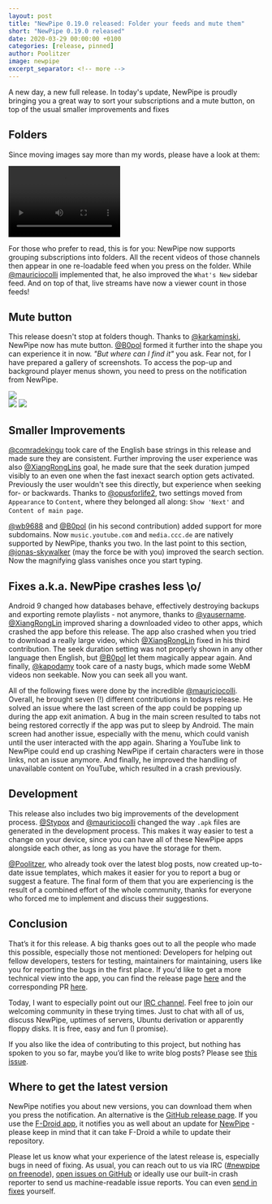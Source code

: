 ```yaml
---
layout: post
title: "NewPipe 0.19.0 released: Folder your feeds and mute them"
short: "NewPipe 0.19.0 released"
date: 2020-03-29 00:00:00 +0100
categories: [release, pinned]
author: Poolitzer
image: newpipe
excerpt_separator: <!-- more -->
---
```


A new day, a new full release. In today's update, NewPipe is proudly bringing you a great way to sort your subscriptions and a mute button, on top of the usual smaller improvements and fixes<!-- more -->


## Folders

Since moving images say more than my words, please have a look at them:

<video src="/img/folders.mp4" class="no-flow img-responsive" width="220" height="140" autoplay loop></video>

For those who prefer to read, this is for you: NewPipe now supports grouping subscriptions into folders. All the recent videos of those channels then appear in one re-loadable feed when you press on the folder. While [@mauriciocolli](https://github.com/mauriciocolli) implemented that, he also improved the `What's New` sidebar feed. And on top of that, live streams have now a viewer count in those feeds!


## Mute button

This release doesn't stop at folders though. Thanks to [@karkaminski](https://github.com/karkaminski), NewPipe now has mute button. [@B0pol](https://github.com/B0pol) formed it further into the shape you can experience it in now. _"But where can I find it"_ you ask. Fear not, for I have prepared a gallery of screenshots. To access the pop-up and background player menus shown, you need to press on the notification from NewPipe.

<img class="no-flow vertical" src="/img/screenshots/mute_main.jpg"/>
<div class="media-row media-items-2">
<img class="no-flow img-responsive" src="/img/screenshots/mute_pop.jpg"/>
<img class="no-flow img-responsive" src="/img/screenshots/mute_back.jpg"/>
</div>


## Smaller Improvements

[@comradekingu](https://github.com/comradekingu) took care of the English base strings in this release and made sure they are consistent. Further improving the user experience was also [@XiangRongLins](https://github.com/XiangRongLin) goal, he made sure that the seek duration jumped visibly to an even one when the fast inexact search option gets activated. Previously the user wouldn't see this directly, but experience when seeking for- or backwards. Thanks to [@opusforlife2](https://github.com/opusforlife2), two settings moved from `Appearance` to `Content`, where they belonged all along: `Show 'Next'` and `Content of main page`.

[@wb9688](https://github.com/wb9688) and [@B0pol](https://github.com/B0pol) (in his second contribution) added support for more subdomains. Now `music.youtube.com` and `media.ccc.de` are natively supported by NewPipe, thanks you two. In the last point to this section, [@jonas-skywalker](https://github.com/jonas-skywalker) (may the force be with you) improved the search section. Now the magnifying glass vanishes once you start typing.

## Fixes a.k.a. NewPipe crashes less \o/

Android 9 changed how databases behave, effectively destroying backups and exporting remote playlists - not anymore, thanks to [@yausername](https://github.com/yausername). [@XiangRongLin](https://github.com/XiangRongLin) improved sharing a downloaded video to other apps, which crashed the app before this release. The app also crashed when you tried to download a really large video, which [@XiangRongLin](https://github.com/XiangRongLin) fixed in his third contribution. The seek duration setting was not properly shown in any other language then English, but [@B0pol](https://github.com/B0pol) let them magically appear again. And finally, [@kapodamy](https://github.com/kapodamy) took care of a nasty bugs, which made some WebM videos non seekable. Now you can seek all you want.

All of the following fixes were done by the incredible [@mauriciocolli](https://github.com/mauriciocolli). Overall, he brought seven (!) different contributions in todays release. He solved an issue where the last screen of the app could be popping up during the app exit animation. A bug in the main screen resulted to tabs not being restored correctly if the app was put to sleep by Android. The main screen had another issue, especially with the menu, which could vanish until the user interacted with the app again. Sharing a YouTube link to NewPipe could end up crashing NewPipe if certain characters were in those links, not an issue anymore. And finally, he improved the handling of unavailable content on YouTube, which resulted in a crash previously.

## Development

This release also includes two big improvements of the development process. [@Stypox](https://github.com/Stypox) and [@mauriciocolli](https://github.com/mauriciocolli) changed the way `.apk` files are generated in the development process. This makes it way easier to test a change on your device, since you can have all of these NewPipe apps alongside each other, as long as you have the storage for them.

[@Poolitzer](https://github.com/poolitzer), who already took over the latest blog posts, now created up-to-date issue templates, which makes it easier for you to report a bug or suggest a feature. The final form of them that you are experiencing is the result of a combined effort of the whole community, thanks for everyone who forced me to implement and discuss their suggestions.


## Conclusion

That’s it for this release. A big thanks goes out to all the people who made this possible, especially those not mentioned: Developers for helping out fellow developers, testers for testing, maintainers for maintaining, users like you for reporting the bugs in the first place. If you'd like to get a more technical view into the app, you can find the release page [here](https://github.com/TeamNewPipe/NewPipe/releases/tag/v0.19.0) and the corresponding PR [here](https://github.com/TeamNewPipe/NewPipe/pull/3267).

Today, I want to especially point out our [IRC channel](https://webchat.freenode.net/?channels=newpipe). Feel free to join our welcoming community in these trying times. Just to chat with all of us, discuss NewPipe, uptimes of servers, Ubuntu derivation or apparently floppy disks. It is free, easy and fun (I promise).

If you also like the idea of contributing to this project, but nothing has spoken to you so far, maybe you’d like to write blog posts? Please see [this issue](https://github.com/TeamNewPipe/website/issues/125).


## Where to get the latest version

NewPipe notifies you about new versions, you can download them when you press the notification. An alternative is the [GitHub release page](https://github.com/TeamNewPipe/NewPipe/releases). If you use the [F-Droid app](https://f-droid.org/), it notifies you as well about an update for [NewPipe](https://f-droid.org/packages/org.schabi.newpipe/) - please keep in mind that it can take F-Droid a while to update their repository.

Please let us know what your experience of the latest release is, especially bugs in need of fixing. As usual, you can reach out to us via IRC ([#newpipe on freenode](https://webchat.freenode.net/?channels=newpipe)), [open issues on GitHub](https://github.com/TeamNewPipe/NewPipe/issues/new) or ideally use our built-in crash reporter to send us machine-readable issue reports. You can even [send in fixes](https://github.com/TeamNewPipe/NewPipe/blob/dev/.github/CONTRIBUTING.md#bug-fixing) yourself.
